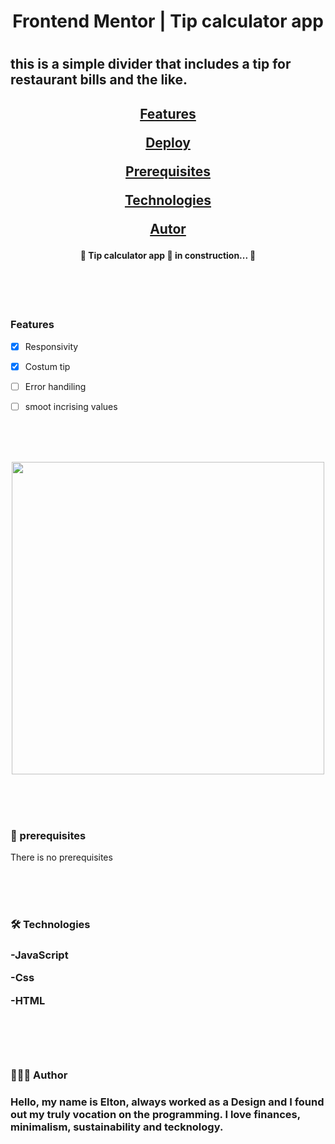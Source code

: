 <h1 align="center"> Frontend Mentor | Tip calculator app<h1>

<h2 aligh="center">this is a simple divider that includes a tip for restaurant bills and the like.<h2>

  

<span align="center">

<a  href="#features">Features</a>

<a  href="#deploy">Deploy</a>

<a  href="#prerequisites">Prerequisites</a>

<a  href="#technologies">Technologies</a>

<a  href="#author">Autor</a>

</span>

  

<h4 id='status'  align="center">

🚧 Tip calculator app 🚀 in construction... 🚧


</h4>

<br>
<br>
<br>

<h3 id='features'>Features</h3>

- [x] Responsivity

- [x] Costum tip

- [ ] Error handiling

- [ ] smoot incrising values



<br><br><br>



<div id="deploy"  align="center">

<img width="500" src='https://user-images.githubusercontent.com/79487393/132255533-8e93f27b-03da-4c1c-a811-124090d441f1.png' />

<br><br><br>

</div>

<h3 id="prerequisites" > 🎲 prerequisites </h3>

There is no prerequisites

  <br><br><br>

<h3 id="technologies">🛠 Technologies<h3>

-JavaScript

-Css

-HTML

  <br><br><br>
<h3 id="author">👨🏻‍💻 Author<h3>
<p>Hello, my name is Elton, always worked as a Design and I found out my truly vocation on the programming. I love finances, minimalism, sustainability and tecknology.</p>
